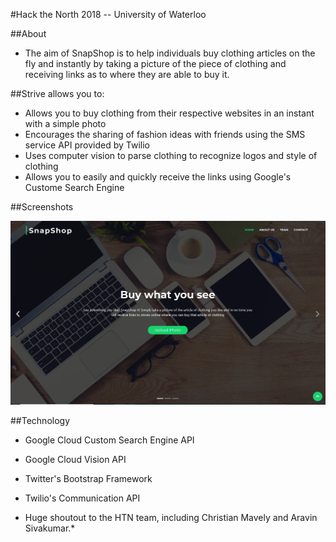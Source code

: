 

#Hack the North 2018 -- University of Waterloo


##About
* The aim of SnapShop is to help individuals buy clothing articles on the fly and instantly by taking a picture of the piece of clothing and receiving links as to where they are able to buy it.

##Strive allows you to:
* Allows you to buy clothing from their respective websites in an instant with a simple photo
* Encourages the sharing of fashion ideas with friends using the SMS service API provided by Twilio
* Uses computer vision to parse clothing to recognize logos and style of clothing
* Allows you to easily and quickly receive the links using Google's Custome Search Engine


##Screenshots

![ImageNotFound](img/ss.png)


##Technology
* Google Cloud Custom Search Engine API
* Google Cloud Vision API
* Twitter's Bootstrap Framework
* Twilio's Communication API


* Huge shoutout to the HTN team, including Christian Mavely and Aravin Sivakumar.*
